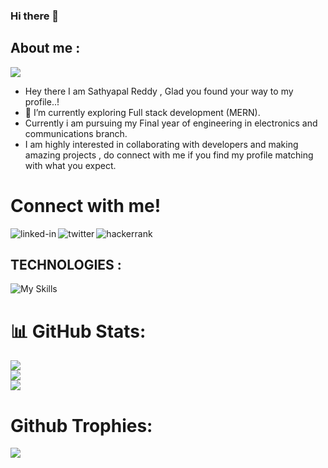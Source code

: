 ### Hi there 👋

<!--
**psathyapalreddy/psathyapalreddy** is a ✨ _special_ ✨ repository because its `README.md` (this file) appears on your GitHub profile.

Here are some ideas to get you started:

- 🔭 I’m currently working on ...
- 🌱 I’m currently learning ...
- 👯 I’m looking to collaborate on ...
- 🤔 I’m looking for help with ...
- 💬 Ask me about ...
- 📫 How to reach me: ...
- 😄 Pronouns: ...
- ⚡ Fun fact: ...
-->
## About me :
![](https://komarev.com/ghpvc/?username=psathyapalreddy&color=blueviolet&plastic)
- Hey there I am Sathyapal Reddy , Glad you found your way to my profile..!
- 🔭 I’m currently exploring Full stack development (MERN).
- Currently i am pursuing my Final year of engineering in electronics and communications branch.  
- I am highly interested in collaborating with developers and making amazing projects , do connect with me if you find my profile matching with what you expect.<br/>
<h1>Connect with me!</h1>
<a href=https://www.linkedin.com/in/sathyapal-reddy-14789b1a5/><img align="left" alt="linked-in" src="https://img.shields.io/badge/linkedin-%230077B5.svg?&style=for-the-badge&logo=linkedin&logoColor=white" /></a>
<a href=https://twitter.com/psathyapalreddy><img align="left" alt="twitter" src="https://img.shields.io/badge/twitter-%231DA1F2.svg?&style=for-the-badge&logo=twitter&logoColor=white" /></a>
<a href=https://www.hackerrank.com/SathyapalReddy><img align="left" alt="hackerrank" src="https://img.shields.io/badge/-Hackerrank-2EC866?style=for-the-badge&logo=HackerRank&logoColor=white" /></a>
<br>  

## TECHNOLOGIES :

![My Skills](https://skillicons.dev/icons?i=c,java,python,mysql,html,css,js,vscode,github,php)

# 📊 GitHub Stats:
![](https://github-readme-stats.vercel.app/api?username=psathyapalreddy&theme=tokyonight&hide_border=false&include_all_commits=true&count_private=true)<br/>
![](https://github-readme-streak-stats.herokuapp.com/?user=psathyapalreddy&theme=tokyonight&hide_border=false)<br/>
![](https://github-readme-stats.vercel.app/api/top-langs/?username=psathyapalreddy&theme=tokyonight&hide_border=false&include_all_commits=true&count_private=true&layout=compact)
# Github Trophies:
![](https://github-profile-trophy.vercel.app/?username=psathyapalreddy&theme=radical&no-frame=false&no-bg=true&margin-w=4)

